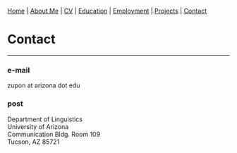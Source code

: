 [Home](index.md) | [About Me](aboutme.md) | [CV](cv.md) | [Education](education.md) | [Employment](employment.md) | [Projects](projects.md) | [Contact](contact.md)

# Contact

***

### e-mail

zupon at arizona dot edu

### post

Department of Linguistics  
University of Arizona  
Communication Bldg. Room 109  
Tucson, AZ 85721
